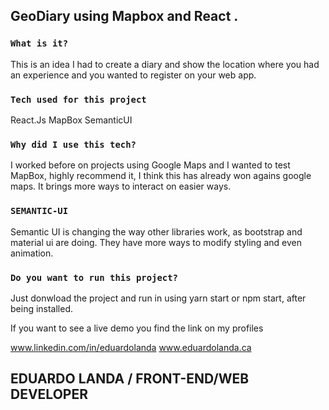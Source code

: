 
## GeoDiary using Mapbox and React .


### `What is it?`
This is an idea I had to create a diary and show the location where you had an experience and you wanted to register on your web app. 

### `Tech used for this project`
React.Js
MapBox
SemanticUI


### `Why did I use this tech?`
I worked before on projects using Google Maps and I wanted to test MapBox, highly recommend it, I think this has already won agains google maps. It brings more ways to interact on easier ways. 

### `SEMANTIC-UI`
Semantic UI is changing the way other libraries work, as bootstrap and material ui are doing. They have more ways to modify styling and even animation. 


### `Do you want to run this project?`

Just donwload the project and run in using yarn start or npm start, after being installed. 

If you want to see a live demo you find the link on my profiles

www.linkedin.com/in/eduardolanda
www.eduardolanda.ca

## EDUARDO LANDA / FRONT-END/WEB DEVELOPER

